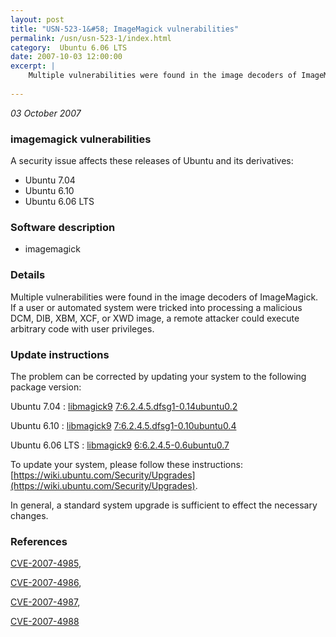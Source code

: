 ```yaml
---
layout: post
title: "USN-523-1&#58; ImageMagick vulnerabilities"
permalink: /usn/usn-523-1/index.html
category:  Ubuntu 6.06 LTS
date: 2007-10-03 12:00:00
excerpt: |
    Multiple vulnerabilities were found in the image decoders of ImageMagick. If a user or automated system were tricked into processing a malicious DCM, DIB, XBM, XCF, or XWD image, a remote attacker could execute arbitrary code with user privileges. 
    
--- 
```

 
 

*03 October 2007*

### imagemagick vulnerabilities

A security issue affects these releases of Ubuntu and its derivatives:

* Ubuntu 7.04
* Ubuntu 6.10
* Ubuntu 6.06 LTS

### Software description

* imagemagick 

### Details

Multiple vulnerabilities were found in the image decoders of ImageMagick. If a user or automated system were tricked into processing a malicious DCM, DIB, XBM, XCF, or XWD image, a remote attacker could execute arbitrary code with user privileges. 

### Update instructions

The problem can be corrected by updating your system to the following package version:

Ubuntu 7.04
 : [libmagick9](https://launchpad.net/ubuntu/+source/imagemagick) <span> [7:6.2.4.5.dfsg1-0.14ubuntu0.2](https://launchpad.net/ubuntu/+source/imagemagick/7:6.2.4.5.dfsg1-0.14ubuntu0.2) </span> 

Ubuntu 6.10
 : [libmagick9](https://launchpad.net/ubuntu/+source/imagemagick) <span> [7:6.2.4.5.dfsg1-0.10ubuntu0.4](https://launchpad.net/ubuntu/+source/imagemagick/7:6.2.4.5.dfsg1-0.10ubuntu0.4) </span> 

Ubuntu 6.06 LTS
 : [libmagick9](https://launchpad.net/ubuntu/+source/imagemagick) <span> [6:6.2.4.5-0.6ubuntu0.7](https://launchpad.net/ubuntu/+source/imagemagick/6:6.2.4.5-0.6ubuntu0.7) </span> 

To update your system, please follow these instructions: [https://wiki.ubuntu.com/Security/Upgrades](https://wiki.ubuntu.com/Security/Upgrades).

In general, a standard system upgrade is sufficient to effect the necessary changes. 

### References

 
 [CVE-2007-4985](http://people.ubuntu.com/~ubuntu-security/cve/CVE-2007-4985), 

 [CVE-2007-4986](http://people.ubuntu.com/~ubuntu-security/cve/CVE-2007-4986), 

 [CVE-2007-4987](http://people.ubuntu.com/~ubuntu-security/cve/CVE-2007-4987), 

 [CVE-2007-4988](http://people.ubuntu.com/~ubuntu-security/cve/CVE-2007-4988)
 

